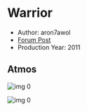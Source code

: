 # Warrior

* Author: aron7awol
* [Forum Post](https://www.avsforum.com/threads/bass-eq-for-filtered-movies.2995212/post-58153780)
* Production Year: 2011

## Atmos

![img 0](https://i.imgur.com/YnWIZWV.jpg)

![img 0](https://i.imgur.com/Cc01H82.jpg)

